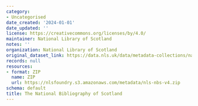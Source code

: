 ```yaml
---
category:
- Uncategorised
date_created: '2024-01-01'
date_updated: ''
license: https://creativecommons.org/licenses/by/4.0/
maintainer: National Library of Scotland
notes: ''
organization: National Library of Scotland
original_dataset_link: https://data.nls.uk/data/metadata-collections/national-bibliography-of-scotland/
records: null
resources:
- format: ZIP
  name: ZIP
  url: https://nlsfoundry.s3.amazonaws.com/metadata/nls-nbs-v4.zip
schema: default
title: The National Bibliography of Scotland
---
```

